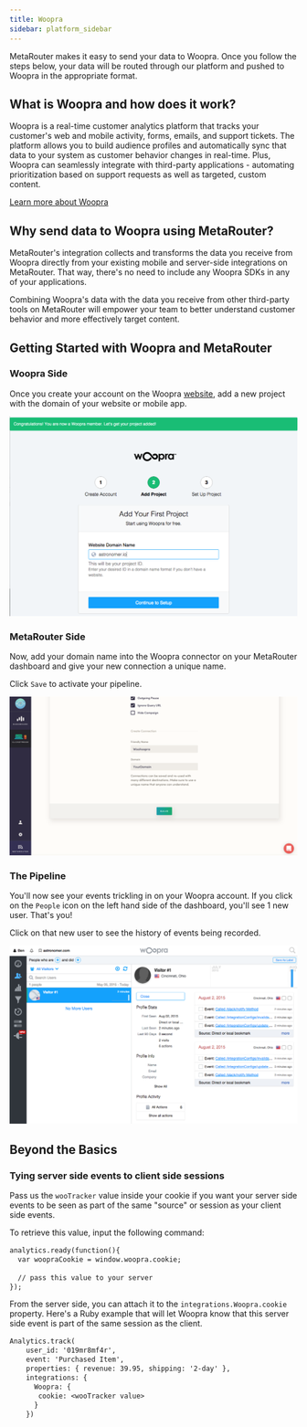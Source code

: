 ```yaml
---
title: Woopra
sidebar: platform_sidebar
---
```

MetaRouter makes it easy to send your data to Woopra. Once you follow the steps below, your data will be routed through our platform and pushed to Woopra in the appropriate format.

## What is Woopra and how does it work?

Woopra is a real-time customer analytics platform that tracks your customer's web and mobile activity, forms, emails, and support tickets. The platform allows you to build audience profiles and automatically sync that data to your system as customer behavior changes in real-time. Plus, Woopra can seamlessly integrate with third-party applications - automating prioritization based on support requests as well as targeted, custom content.

[Learn more about Woopra](https://www.woopra.com/)

## Why send data to Woopra using MetaRouter?

MetaRouter's integration collects and transforms the data you receive from Woopra directly from your existing mobile and server-side integrations on MetaRouter. That way, there's no need to include any Woopra SDKs in any of your applications.

Combining Woopra's data with the data you receive from other third-party tools on MetaRouter will empower your team to better understand customer behavior and more effectively target content.

## Getting Started with Woopra and MetaRouter

### Woopra Side

Once you create your account on the Woopra [website](https://www.woopra.com/), add a new project with the domain of your website or mobile app.  


![woopra1](../../../images/woopra1.png)


### MetaRouter Side

Now, add your domain name into the Woopra connector on your MetaRouter dashboard and give your new connection a unique name.

Click `Save` to activate your pipeline.

![woopra2](../../../images/woopra2v2.png)


### The Pipeline

You'll now see your events trickling in on your Woopra account. If you click on the `People` icon on the left hand side of the dashboard, you'll see 1 new user. That's you!

Click on that new user to see the history of events being recorded.

![woopra3](../../../images/woopra3.png)

## Beyond the Basics

### Tying server side events to client side sessions

Pass us the `wooTracker` value inside your cookie if you want your server side events to be seen as part of the same "source" or session as your client side events.

To retrieve this value, input the following command:

```
analytics.ready(function(){
  var woopraCookie = window.woopra.cookie;

  // pass this value to your server
});
```

From the server side, you can attach it to the `integrations.Woopra.cookie` property. Here's a Ruby example that will let Woopra know that this server side event is part of the same session as the client.

```
Analytics.track(
    user_id: '019mr8mf4r',
    event: 'Purchased Item',
    properties: { revenue: 39.95, shipping: '2-day' },
    integrations: {
      Woopra: {
       cookie: <wooTracker value>
      }
    })
```
